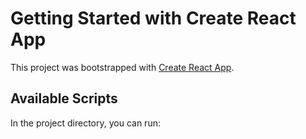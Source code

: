 # Getting Started with Create React App

This project was bootstrapped with [Create React App](https://github.com/facebook/create-react-app).

## Available Scripts

In the project directory, you can run:

